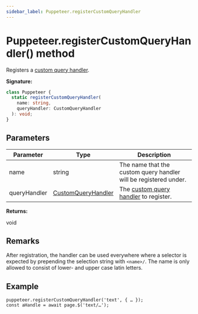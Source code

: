 ```yaml
---
sidebar_label: Puppeteer.registerCustomQueryHandler
---
```


# Puppeteer.registerCustomQueryHandler() method

Registers a [custom query handler](./puppeteer.customqueryhandler.md).

**Signature:**

```typescript
class Puppeteer {
  static registerCustomQueryHandler(
    name: string,
    queryHandler: CustomQueryHandler
  ): void;
}
```

## Parameters

| Parameter    | Type                                                    | Description                                                                |
| ------------ | ------------------------------------------------------- | -------------------------------------------------------------------------- |
| name         | string                                                  | The name that the custom query handler will be registered under.           |
| queryHandler | [CustomQueryHandler](./puppeteer.customqueryhandler.md) | The [custom query handler](./puppeteer.customqueryhandler.md) to register. |

**Returns:**

void

## Remarks

After registration, the handler can be used everywhere where a selector is expected by prepending the selection string with `<name>/`. The name is only allowed to consist of lower- and upper case latin letters.

## Example

```
puppeteer.registerCustomQueryHandler('text', { … });
const aHandle = await page.$('text/…');
```
